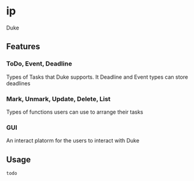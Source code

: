 # ip
Duke

## Features

### ToDo, Event, Deadline
Types of Tasks that Duke supports. It Deadline and Event types can store deadlines

### Mark, Unmark, Update, Delete, List
Types of functions users can use to arrange their tasks

### GUI
An interact platorm for the users to interact with Duke

## Usage

```todo```
